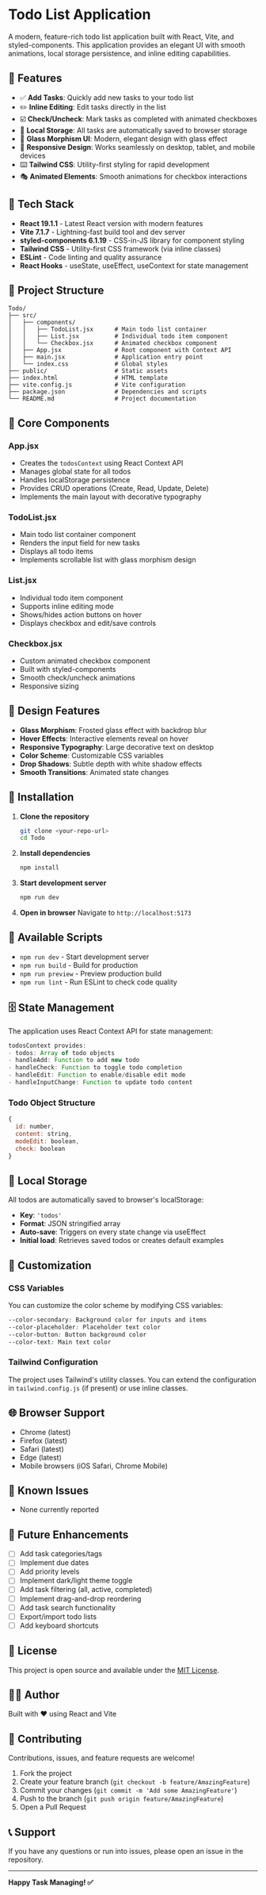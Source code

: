 # Todo List Application

A modern, feature-rich todo list application built with React, Vite, and styled-components. This application provides an elegant UI with smooth animations, local storage persistence, and inline editing capabilities.

## 🌟 Features

- ✅ **Add Tasks**: Quickly add new tasks to your todo list
- ✏️ **Inline Editing**: Edit tasks directly in the list
- ☑️ **Check/Uncheck**: Mark tasks as completed with animated checkboxes
- 💾 **Local Storage**: All tasks are automatically saved to browser storage
- 🎨 **Glass Morphism UI**: Modern, elegant design with glass effect
- 📱 **Responsive Design**: Works seamlessly on desktop, tablet, and mobile devices
- ⌨️ **Tailwind CSS**: Utility-first styling for rapid development
- 🎭 **Animated Elements**: Smooth animations for checkbox interactions

## 🚀 Tech Stack

- **React 19.1.1** - Latest React version with modern features
- **Vite 7.1.7** - Lightning-fast build tool and dev server
- **styled-components 6.1.19** - CSS-in-JS library for component styling
- **Tailwind CSS** - Utility-first CSS framework (via inline classes)
- **ESLint** - Code linting and quality assurance
- **React Hooks** - useState, useEffect, useContext for state management

## 📁 Project Structure

```
Todo/
├── src/
│   ├── components/
│   │   ├── TodoList.jsx      # Main todo list container
│   │   ├── List.jsx          # Individual todo item component
│   │   └── Checkbox.jsx      # Animated checkbox component
│   ├── App.jsx               # Root component with Context API
│   ├── main.jsx              # Application entry point
│   └── index.css             # Global styles
├── public/                   # Static assets
├── index.html                # HTML template
├── vite.config.js            # Vite configuration
├── package.json              # Dependencies and scripts
└── README.md                 # Project documentation
```

## 🎯 Core Components

### App.jsx
- Creates the `todosContext` using React Context API
- Manages global state for all todos
- Handles localStorage persistence
- Provides CRUD operations (Create, Read, Update, Delete)
- Implements the main layout with decorative typography

### TodoList.jsx
- Main todo list container component
- Renders the input field for new tasks
- Displays all todo items
- Implements scrollable list with glass morphism design

### List.jsx
- Individual todo item component
- Supports inline editing mode
- Shows/hides action buttons on hover
- Displays checkbox and edit/save controls

### Checkbox.jsx
- Custom animated checkbox component
- Built with styled-components
- Smooth check/uncheck animations
- Responsive sizing

## 🎨 Design Features

- **Glass Morphism**: Frosted glass effect with backdrop blur
- **Hover Effects**: Interactive elements reveal on hover
- **Responsive Typography**: Large decorative text on desktop
- **Color Scheme**: Customizable CSS variables
- **Drop Shadows**: Subtle depth with white shadow effects
- **Smooth Transitions**: Animated state changes

## 🔧 Installation

1. **Clone the repository**
   ```bash
   git clone <your-repo-url>
   cd Todo
   ```

2. **Install dependencies**
   ```bash
   npm install
   ```

3. **Start development server**
   ```bash
   npm run dev
   ```

4. **Open in browser**
   Navigate to `http://localhost:5173`

## 📜 Available Scripts

- `npm run dev` - Start development server
- `npm run build` - Build for production
- `npm run preview` - Preview production build
- `npm run lint` - Run ESLint to check code quality

## 🗄️ State Management

The application uses React Context API for state management:

```javascript
todosContext provides:
- todos: Array of todo objects
- handleAdd: Function to add new todo
- handleCheck: Function to toggle todo completion
- handleEdit: Function to enable/disable edit mode
- handleInputChange: Function to update todo content
```

### Todo Object Structure
```javascript
{
  id: number,
  content: string,
  modeEdit: boolean,
  check: boolean
}
```

## 💾 Local Storage

All todos are automatically saved to browser's localStorage:
- **Key**: `'todos'`
- **Format**: JSON stringified array
- **Auto-save**: Triggers on every state change via useEffect
- **Initial load**: Retrieves saved todos or creates default examples

## 🎨 Customization

### CSS Variables
You can customize the color scheme by modifying CSS variables:
```css
--color-secondary: Background color for inputs and items
--color-placeholder: Placeholder text color
--color-button: Button background color
--color-text: Main text color
```

### Tailwind Configuration
The project uses Tailwind's utility classes. You can extend the configuration in `tailwind.config.js` (if present) or use inline classes.

## 🌐 Browser Support

- Chrome (latest)
- Firefox (latest)
- Safari (latest)
- Edge (latest)
- Mobile browsers (iOS Safari, Chrome Mobile)

## 🐛 Known Issues

- None currently reported

## 🔮 Future Enhancements

- [ ] Add task categories/tags
- [ ] Implement due dates
- [ ] Add priority levels
- [ ] Implement dark/light theme toggle
- [ ] Add task filtering (all, active, completed)
- [ ] Implement drag-and-drop reordering
- [ ] Add task search functionality
- [ ] Export/import todo lists
- [ ] Add keyboard shortcuts

## 📝 License

This project is open source and available under the [MIT License](LICENSE).

## 👨‍💻 Author

Built with ❤️ using React and Vite

## 🤝 Contributing

Contributions, issues, and feature requests are welcome!

1. Fork the project
2. Create your feature branch (`git checkout -b feature/AmazingFeature`)
3. Commit your changes (`git commit -m 'Add some AmazingFeature'`)
4. Push to the branch (`git push origin feature/AmazingFeature`)
5. Open a Pull Request

## 📞 Support

If you have any questions or run into issues, please open an issue in the repository.

---

**Happy Task Managing! ✅**
